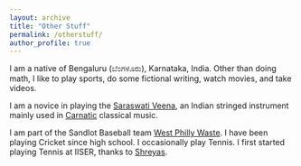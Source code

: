 ```yaml
---
layout: archive
title: "Other Stuff"
permalink: /otherstuff/
author_profile: true
---
```


I am a native of Bengaluru (ಬೆಂಗಳೂರು), Karnataka, India. Other than doing math, I like to play sports, do some fictional writing, watch movies, and take videos. 

I am a novice in playing the [Saraswati Veena](https://en.wikipedia.org/wiki/Saraswati_veena), an Indian stringed instrument mainly used in [Carnatic](https://en.wikipedia.org/wiki/Carnatic_music#:~:text=Carnatic%20music%2C%20known%20as%20Karn%C4%81%E1%B9%ADaka,Kerala%2C%20Tamil%20Nadu%20and%20Telangana.) classical music.

I am part of the Sandlot Baseball team [West Philly Waste](https://www.facebook.com/westphillywaste/). I have been playing Cricket since high school.
I occasionally play Tennis. I first started playing Tennis at IISER, thanks to [Shreyas](https://samagashreyas.github.io/).   

